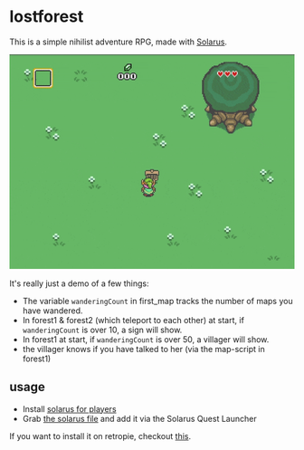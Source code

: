 # lostforest

This is a simple nihilist adventure RPG, made with [Solarus](https://www.solarus-games.org/).

![screen](screen.gif)

It's really just a demo of a few things:

* The variable `wanderingCount` in first_map tracks the number of maps you have wandered.
* In forest1 & forest2 (which teleport to each other) at start, if `wanderingCount` is over 10, a sign will show.
* In forest1 at start, if `wanderingCount` is over 50, a villager will show.
* the villager knows if you have talked to her (via the map-script in forest1)

## usage

* Install [solarus for players](https://www.solarus-games.org/en/solarus/download)
* Grab [the solarus file](https://github.com/notnullgames/lostforest/releases/download/v0.0.0/lostforest.solarus) and add it via the Solarus Quest Launcher

If you want to install it on retropie, checkout [this](https://www.solarus-games.org/en/news/2019-08-20-solarus-on-retropie).

